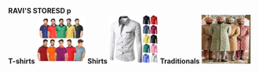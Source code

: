 <!DOCTYPE html>
<html lang="en">
<head>
    <b> RAVI'S STORESD p </b><br>
</head>
<body>
    <b> T-shirts </b>
    <img src="t-shirts.jpg" 
    width="100px" height="100px"> 
    <b> Shirts </b>
    <img src="shirts.jpg"
    width="100px" height="100px">
    <b> Traditionals </b>
    <img src="traditional.jpeg"
    width="100px" height="100px">
</body>
</html>